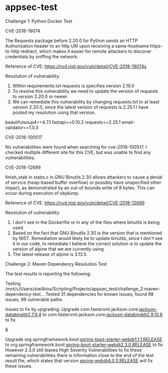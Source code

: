 # appsec-test
Challenge 1: Python Docker Test

CVE-2018-18074

The Requests package before 2.20.0 for Python sends an HTTP Authorization header to an http URI upon receiving a same-hostname https-to-http redirect, which makes it easier for remote attackers to discover credentials by sniffing the network.

Reference of CVE: https://nvd.nist.gov/vuln/detail/CVE-2018-18074s

Resolution of vulnerability:
1. Within requirements.txt requests is specifies version 2.19.0
2. To resolve this vulnerability we need to update the version of requests to version 2.20.0 or newer.
3. We can remediate this vulnerability by changing requests.txt to at least version 2.20.0, since the latest version of requests is 2.25.1 I have posted my resolution using that version.

beautifulsoup4==4.7.1
fastapi==0.10.2
requests==2.25.1
email-validator==1.0.3


CVE-2018-100517

No vulnerabilities were found when searching for cve-2018-100517. I checked multiple different site for this CVE, but was unable to find any vulnerabilities.


CVE-2018-12699

finish_stab in stabs.c in GNU Binutils 2.30 allows attackers to cause a denial of service (heap-based buffer overflow) or possibly have unspecified other impact, as demonstrated by an out-of-bounds write of 8 bytes. This can occur during execution of objdump.


Reference of CVE: https://nvd.nist.gov/vuln/detail/CVE-2018-12699

Resolution of vulnerability:
1. I don't see in the Dockerfile or in any of the files where binutils is being used.
2. Based on the fact that GNU Binutils 2.30 is the version that is mentioned by NIST. Remediation would likely be to update binutils, since I don't see it in our code, to remediate I believe the correct solution is to update the version of alpine that we are currently using.
3. The latest release of alpine is 3.13.5.


Challenge 2: Maven Dependency Resolution Test

The test results is reporting the following:

Testing /mnt/c/Users/siwilkins/Scripting/Projects/appsec_test/challenge_2:maven-dependency-test...
Tested 31 dependencies for known issues, found 98 issues, 98 vulnerable paths.

Issues to fix by upgrading:
Upgrade com.fasterxml.jackson.core:jackson-databind@2.7.9.4 to com.fasterxml.jackson.core:jackson-databind@2.9.10.8 to fix

&

Upgrade org.springframework.boot:spring-boot-starter-web@1.1.1.RELEASE to org.springframework.boot:spring-boot-starter-web@2.3.0.RELEASE to fix
However 2.3.0 still leaves High Severity Vulnerabilities to fix these remaining vulnerabilities there is information close to the end of the test result file, which states that version
spring-web@4.0.5.RELEASE will fix these issues.
